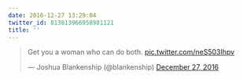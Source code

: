```yaml
---
date: 2016-12-27 13:29:04
twitter_id: 813813966958981121
title: ''
---
```


<blockquote class="twitter-tweet"><p lang="en" dir="ltr">Get you a woman who can do both. <a href="https://t.co/neS503Ihpv">pic.twitter.com/neS503Ihpv</a></p>&mdash; Joshua Blankenship (@blankenship) <a href="https://twitter.com/blankenship/status/813812963647881217?ref_src=twsrc%5Etfw">December 27, 2016</a></blockquote>
<script async src="https://platform.twitter.com/widgets.js" charset="utf-8"></script>
